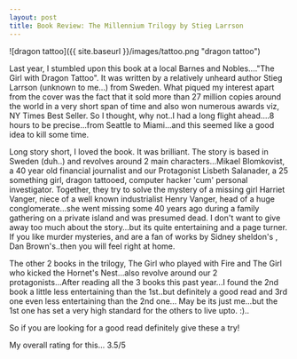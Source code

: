 ```yaml
---
layout: post
title: Book Review: The Millennium Trilogy by Stieg Larrson
---
```


![dragon tattoo]({{ site.baseurl }}/images/tattoo.png "dragon tattoo")

Last year, I stumbled upon this book at a local Barnes and Nobles...."The Girl with Dragon Tattoo". It was written by a relatively unheard author Stieg Larrson (unknown to me...) from Sweden. What piqued my interest apart from the cover was the fact that it sold more than 27 million copies around the world in a very short span of time and also won numerous awards viz, NY Times Best Seller. So I thought, why not..I had a long flight ahead....8 hours to be precise...from Seattle to Miami...and this seemed like a good idea to kill some time.

Long story short, I loved the book. It was brilliant. The story is based in Sweden (duh..) and revolves around 2 main characters...Mikael Blomkovist, a 40 year old financial journalist and our Protagonist Lisbeth Salanader, a 25 something girl, dragon tattooed, computer hacker 'cum' personal investigator. Together, they try to solve the mystery of a missing  girl Harriet Vanger, niece of a well known industrialist Henry Vanger, head of a huge conglomerate...she went missing some 40 years ago during a family gathering on a private island and was presumed dead. I don't want to give away too much about the story...but its quite entertaining and a page turner. If you like murder mysteries, and are a fan of works by Sidney sheldon's , Dan Brown's..then you will feel right at home. 

The other 2 books in the trilogy, The Girl who played with Fire and The Girl who kicked the Hornet's Nest...also revolve around our 2 protagonists...After reading all the 3 books this past year...I found the 2nd book a little less entertaining than the 1st..but definitely a good read and 3rd one even less entertaining than the 2nd one... May be its just me...but the 1st one has set a very high standard for the others to live upto. :).. 

So if you are looking for a good read definitely give these a try!

My overall rating for this... 3.5/5

